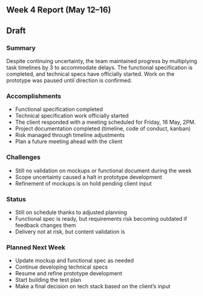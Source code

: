 ## Week 4 Report (May 12–16)
## Draft

### Summary  
Despite continuing uncertainty, the team maintained progress by multiplying task timelines by 3 to accommodate delays. The functional specification is completed, and technical specs have officially started. Work on the prototype was paused until direction is confirmed.

### Accomplishments

- Functional specification completed
- Technical specification work officially started
- The client responded with a meeting scheduled for Friday, 16 May, 2PM.
- Project documentation completed (timeline, code of conduct, kanban)
- Risk managed through timeline adjustments
- Plan a future meeting ahead with the client 

### Challenges

- Still no validation on mockups or functional document during the week
- Scope uncertainty caused a halt in prototype development
- Refinement of mockups is on hold pending client input

### Status

- Still on schedule thanks to adjusted planning
- Functional spec is ready, but requirements risk becoming outdated if feedback changes them
- Delivery not at risk, but content validation is

### Planned Next Week
 
- Update mockup and functional spec as needed
- Continue developing technical specs
- Resume and refine prototype development
- Start building the test plan
- Make a final decision on tech stack based on the client’s input
